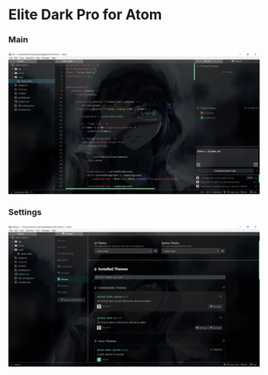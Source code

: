 # Elite Dark Pro for Atom
### Main
![Screen main](https://github.com/Knose1/anime-dark-ui/blob/master/screen/main.jpg?raw=true)  

### Settings
![Screen settings](https://github.com/Knose1/anime-dark-ui/blob/master/screen/settings.JPG?raw=true)

